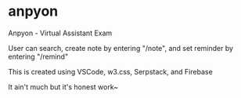 # anpyon

Anpyon - Virtual Assistant Exam

User can search, create note by entering "/note", and set reminder by entering "/remind"

This is created using VSCode, w3.css, Serpstack, and Firebase

It ain't much but it's honest work~
